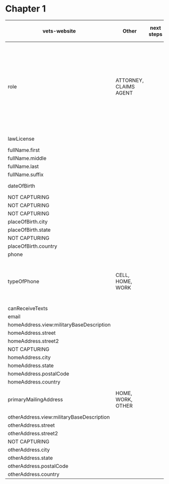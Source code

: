 # Chapter 1

| vets-website                              | Other                  | next steps | vets-api | on pdf form | business logic req - OGC             | gclaws                 | Required | Type              | Char limit | Example                    | Other                                                                                                                                                          |
| ----------------------------------------- | ---------------------- | ---------- | -------- | ----------- | ------------------------------------ | ---------------------- | -------- | ----------------- | ---------- | -------------------------- | -------------------------------------------------------------------------------------------------------------------------------------------------------------- |
| role                                      | ATTORNEY, CLAIMS AGENT |            |          |             |                                      | accreditationTypeId    |          | integer           |            | 1                          | 1: Claims Agent, 2: Attorney, 3: VSO Representative, 4: Authorizerd Individual, 5: Veteran Service Organization, 10: VSO Representative - We only use 1 and 2. |
| lawLicense                                |                        |            |          | yes (11A)   | yes                                  | isInGoodStanding       |          | boolean           |            | TRUE                       |                                                                                                                                                                |
| fullName.first                            |                        |            |          | yes         | yes                                  | firstName              | x        | string            |            | "Harry"                    |                                                                                                                                                                |
| fullName.middle                           |                        |            |          | yes         | yes                                  | middleName             |          | string            |            | "James"                    |                                                                                                                                                                |
| fullName.last                             |                        |            |          | yes         | yes                                  | lastName               | x        | string            |            | "Potter"                   |                                                                                                                                                                |
| fullName.suffix                           |                        |            |          |             | yes, no periods                      | suffix                 |          | string            |            | "Jr."                      |                                                                                                                                                                |
| dateOfBirth                               |                        |            |          | yes         | yes                                  | birthDate              | x        | string(date-time) |            | "2025-06-26T15:04:09.600Z" |                                                                                                                                                                |
| NOT CAPTURING                             |                        |            |          |             | birthAddressLine1                    |                        | string   |                   | "Test"     |                            |
| NOT CAPTURING                             |                        |            |          |             | birthAddressLine2                    |                        | string   |                   | "Test"     |                            |
| NOT CAPTURING                             |                        |            |          |             | birthAddressLine3                    |                        | string   |                   | "Test"     |                            |
| placeOfBirth.city                         |                        |            |          | yes         | yes                                  | birthCity              | x        | string            |            | "Test"                     |                                                                                                                                                                |
| placeOfBirth.state                        |                        |            |          | yes         | yes                                  | birthState             | x        | string            |            | "Test"                     |                                                                                                                                                                |
| NOT CAPTURING                             |                        |            |          |             | birthPostalCode                      |                        | string   |                   | "12345"    |                            |
| placeOfBirth.country                      |                        |            |          | yes         | yes                                  | birthCountry           | x        | string            |            | "Test"                     |                                                                                                                                                                |
| phone                                     |                        |            |          | yes         | yes                                  | homePhone              | x        | string            |            | "1231231234"               |                                                                                                                                                                |
| typeOfPhone                               | CELL, HOME, WORK       |            |          |             | yes, noted options from vets-website | homePhoneTypeId        | x        | integer           |            | 1                          | 1: Fax, 2: Home, 3: Mobile, 4: Other, 5: Pager, 6: TTY/DD(711), 7: Work                                                                                        |
| canReceiveTexts                           |                        |            |          |             | yes                                  | canReceiveTexts        |          | boolean           |            | TRUE                       |                                                                                                                                                                |
| email                                     |                        |            |          | yes         | yes                                  | homeEmail              | x        | string            |            | "test@gmail.com"           |                                                                                                                                                                |
| homeAddress.view:militaryBaseDescription  |                        |            |          |             |                                      | homeAddressIsMilitary  | x        | boolean           |            | FALSE                      |                                                                                                                                                                |
| homeAddress.street                        |                        |            |          | yes         | yes                                  | homeAddressLine1       | x        | string            |            | "Test"                     |                                                                                                                                                                |
| homeAddress.street2                       |                        |            |          |             |                                      | homeAddressLine2       |          | string            |            | "Test"                     |                                                                                                                                                                |
| NOT CAPTURING                             |                        |            |          |             | homeAddressLine3                     |                        | string   |                   | "Test"     |                            |
| homeAddress.city                          |                        |            |          | yes         | yes                                  | homeAddressCity        | x        | string            |            | "Test"                     |                                                                                                                                                                |
| homeAddress.state                         |                        |            |          | yes         | yes                                  | homeAddressState       | x        | string            |            | "Test"                     |                                                                                                                                                                |
| homeAddress.postalCode                    |                        |            |          | yes         | yes                                  | homeAddressPostalCode  | x        | string            |            | "12345"                    |                                                                                                                                                                |
| homeAddress.country                       |                        |            |          |             | yes                                  | homeAddressCountry     | x        | string            |            | "Test"                     |                                                                                                                                                                |
| primaryMailingAddress                     | HOME, WORK, OTHER      |            |          |             |                                      | primaryMailingAddress  |          | string            |            | "HOME"                     | the value doesnt matter, they accept any string                                                                                                                |
| otherAddress.view:militaryBaseDescription |                        |            |          |             |                                      | otherAddressIsMilitary |          | boolean           |            | FALSE                      |                                                                                                                                                                |
| otherAddress.street                       |                        |            |          |             |                                      | otherAddressLine1      |          | string            |            | "Test"                     |                                                                                                                                                                |
| otherAddress.street2                      |                        |            |          |             |                                      | otherAddressLine2      |          | string            |            | "Test"                     |                                                                                                                                                                |
| NOT CAPTURING                             |                        |            |          |             | otherAddressLine3                    |                        | string   |                   | "Test"     |                            |
| otherAddress.city                         |                        |            |          |             |                                      | otherAddressCity       |          | string            |            | "Test"                     |                                                                                                                                                                |
| otherAddress.state                        |                        |            |          |             |                                      | otherAddressState      |          | string            |            | "Test"                     |                                                                                                                                                                |
| otherAddress.postalCode                   |                        |            |          |             |                                      | otherAddressPostalCode |          | string            |            | "12345"                    |                                                                                                                                                                |
| otherAddress.country                      |                        |            |          |             |                                      | otherAddressCountry    |          | string            |            | "Test"                     |                                                                                                                                                                |
